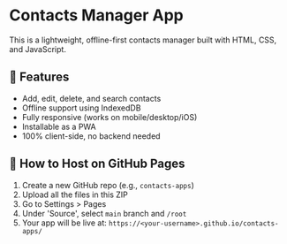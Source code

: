 # Contacts Manager App

This is a lightweight, offline-first contacts manager built with HTML, CSS, and JavaScript.

## 🔧 Features

- Add, edit, delete, and search contacts
- Offline support using IndexedDB
- Fully responsive (works on mobile/desktop/iOS)
- Installable as a PWA
- 100% client-side, no backend needed

## 🚀 How to Host on GitHub Pages

1. Create a new GitHub repo (e.g., `contacts-apps`)
2. Upload all the files in this ZIP
3. Go to Settings > Pages
4. Under 'Source', select `main` branch and `/root`
5. Your app will be live at:
   `https://<your-username>.github.io/contacts-apps/`
